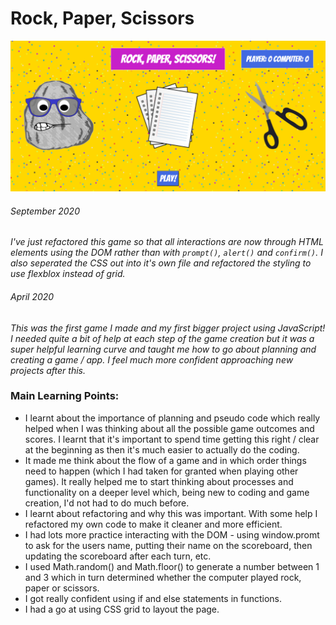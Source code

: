 # Rock, Paper, Scissors

![Rock,Paper, Scissors](./Images/game-screenshot.PNG)

###### September 2020

_I've just refactored this game so that all interactions are now through HTML elements using the DOM rather than with `prompt()`, `alert()` and `confirm()`. I also seperated the CSS out into it's own file and refactored the styling to use flexblox instead of grid._

###### April 2020

_This was the first game I made and my first bigger project using JavaScript! I needed quite a bit of help at each step of the game creation but it was a super helpful learning curve and taught me how to go about planning and creating a game / app. I feel much more confident approaching new projects after this._

### Main Learning Points:

- I learnt about the importance of planning and pseudo code which really helped when I was thinking about all the possible game outcomes and scores. I learnt that it's important to spend time getting this right / clear at the beginning as then it's much easier to actually do the coding.
- It made me think about the flow of a game and in which order things need to happen (which I had taken for granted when playing other games). It really helped me to start thinking about processes and functionality on a deeper level which, being new to coding and game creation, I'd not had to do much before.
- I learnt about refactoring and why this was important. With some help I refactored my own code to make it cleaner and more efficient.
- I had lots more practice interacting with the DOM - using window.promt to ask for the users name, putting their name on the scoreboard, then updating the scoreboard after each turn, etc.
- I used Math.random() and Math.floor() to generate a number between 1 and 3 which in turn determined whether the computer played rock, paper or scissors.
- I got really confident using if and else statements in functions.
- I had a go at using CSS grid to layout the page.
